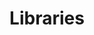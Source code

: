 ---
# Feel free to add content and custom Front Matter to this file.
# To modify the layout, see https://jekyllrb.com/docs/themes/#overriding-theme-defaults

title: Libraries
layout: default
nav_order: 5
has_children: true
has_toc: false # avoid table of contents in the end of the page
---